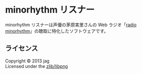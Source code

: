 minorhythm リスナー
======================
minorhythm リスナーは声優の茅原実里さんの Web ラジオ「[radio minorhythm](http://lantis-net.com/minorhythm/)」の聴取に特化したソフトウェアです。
 
ライセンス
----------
Copyright &copy; 2013 jag  
Licensed under the [zlib/libpng](http://opensource.org/licenses/zlib-license.php)
